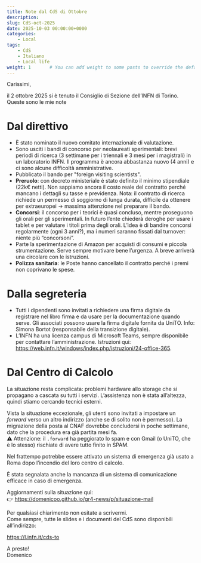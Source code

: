 ```yaml
---
title: Note dal CdS di Ottobre
description: 
slug: CdS-oct-2025
date: 2025-10-03 00:00:00+0000
categories:
    - Local
tags:
    - CdS
    - Italiano
    - Local life
weight: 1       # You can add weight to some posts to override the default sorting (date descending)
---
```


Carissimi,

il 2 ottobre 2025 si è tenuto il Consiglio di Sezione dell’INFN di Torino. Queste sono le mie note


# Dal direttivo

- È stato nominato il nuovo comitato internazionale di valutazione.  
- Sono usciti i bandi di concorso per neolaureati sperimentali: brevi periodi di ricerca (3 settimane per i triennali e 3 mesi per i magistrali) in un laboratorio INFN. Il programma è ancora abbastanza nuovo (4 anni) e ci sono alcune difficoltà amministrative.  
- Pubblicato il bando per "foreign visiting scientists".  
- **Preruolo**: con decreto ministeriale è stato definito il minimo stipendiale (22k€ netti). Non sappiamo ancora il costo reale del contratto perché mancano i dettagli su tasse e previdenza. Nota: il contratto di ricerca richiede un permesso di soggiorno di lunga durata, difficile da ottenere per extraeuropei → massima attenzione nel preparare il bando.  
- **Concorsi**: il concorso per i teorici è quasi concluso, mentre proseguono gli orali per gli sperimentali. In futuro l’ente chiederà deroghe per usare i tablet e per valutare i titoli prima degli orali. L’idea è di bandire concorsi regolarmente (ogni 3 anni?), ma i numeri saranno fissati dal turnover: niente più “concorsoni”.  
- Parte la sperimentazione di Amazon per acquisti di consumi e piccola strumentazione. Serve sempre motivare bene l’urgenza. A breve arriverà una circolare con le istruzioni.  
- **Polizza sanitaria**: le Poste hanno cancellato il contratto perché i premi non coprivano le spese.  

# Dalla segreteria

- Tutti i dipendenti sono invitati a richiedere una firma digitale da registrare nel libro firma e da usare per la documentazione quando serve. Gli associati possono usare la firma digitale fornita da UniTO. Info: Simona Bortot (responsabile della transizione digitale).  
- L’INFN ha una licenza campus di Microsoft Teams, sempre disponibile per contattare l’amministrazione. Istruzioni qui: https://web.infn.it/windows/index.php/istruzioni/24-office-365.  

# Dal Centro di Calcolo

La situazione resta complicata: problemi hardware allo storage che si propagano a cascata su tutti i servizi. L’assistenza non è stata all’altezza, quindi stiamo cercando tecnici esterni.  

Vista la situazione eccezionale, gli utenti sono invitati a impostare un *forward* verso un altro indirizzo (anche se di solito non è permesso). La migrazione della posta al CNAF dovrebbe concludersi in poche settimane, dato che la procedura era già partita mesi fa.  
⚠️ Attenzione: il `.forward` ha peggiorato lo spam e con Gmail (o UniTO, che è lo stesso) rischiate di avere tutto finito in SPAM.  

Nel frattempo potrebbe essere attivato un sistema di emergenza già usato a Roma dopo l’incendio del loro centro di calcolo.  

È stata segnalata anche la mancanza di un sistema di comunicazione efficace in caso di emergenza.  

Aggiornamenti sulla situazione qui:  
👉 https://domenicoo.github.io/gr4-news/p/situazione-mail  

Per qualsiasi chiarimento non esitate a scrivermi.  
Come sempre, tutte le slides e i documenti del CdS sono disponibili all’indirizzo:  

https://l.infn.it/cds-to  

A presto!  
Domenico


